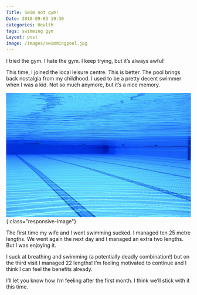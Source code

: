 ```yaml
---
Title: Swim not gym!
Date: 2018-09-03 19:30
categories: Health
tags: swimming gym
Layout: post
image: /images/swimmingpool.jpg
---
```

I tried the gym. I hate the gym. I keep trying, but it’s always awful!

This time, I joined the local leisure centre. This is better. The pool brings back nostalgia from my childhood. I used to be a pretty decent swimmer when I was
a kid. Not so much anymore, but it’s a nice memory.

![Swimming Pool](/images/swimmingpool.jpg){:class="responsive-image"}

The first time my wife and I went swimming sucked. I managed ten 25 metre lengths. We went again the next day and I managed an extra two lengths. But I was
enjoying it.

I suck at breathing and swimming (a potentially deadly combination!) but on the third visit I managed 22 lengths! I’m feeling motivated to continue and I think
I can feel the benefits already.

I’ll let you know how I’m feeling after the first month. I think we’ll stick with it this time.
